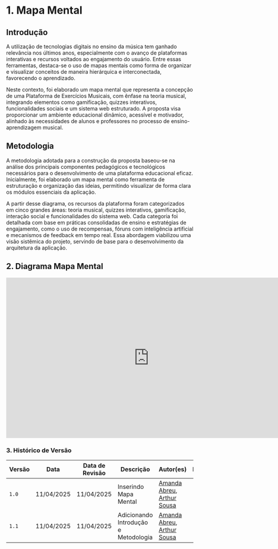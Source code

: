 # 1. Mapa Mental

## Introdução
A utilização de tecnologias digitais no ensino da música tem ganhado relevância nos últimos anos, especialmente com o avanço de plataformas interativas e recursos voltados ao engajamento do usuário. Entre essas ferramentas, destaca-se o uso de mapas mentais como forma de organizar e visualizar conceitos de maneira hierárquica e interconectada, favorecendo o aprendizado.

Neste contexto, foi elaborado um mapa mental que representa a concepção de uma Plataforma de Exercícios Musicais, com ênfase na teoria musical, integrando elementos como gamificação, quizzes interativos, funcionalidades sociais e um sistema web estruturado. A proposta visa proporcionar um ambiente educacional dinâmico, acessível e motivador, alinhado às necessidades de alunos e professores no processo de ensino-aprendizagem musical.

## Metodologia
A metodologia adotada para a construção da proposta baseou-se na análise dos principais componentes pedagógicos e tecnológicos necessários para o desenvolvimento de uma plataforma educacional eficaz. Inicialmente, foi elaborado um mapa mental como ferramenta de estruturação e organização das ideias, permitindo visualizar de forma clara os módulos essenciais da aplicação. 

A partir desse diagrama, os recursos da plataforma foram categorizados em cinco grandes áreas: teoria musical, quizzes interativos, gamificação, interação social e funcionalidades do sistema web. Cada categoria foi detalhada com base em práticas consolidadas de ensino e estratégias de engajamento, como o uso de recompensas, fóruns com inteligência artificial e mecanismos de feedback em tempo real. Essa abordagem viabilizou uma visão sistêmica do projeto, servindo de base para o desenvolvimento da arquitetura da aplicação.

## 2. Diagrama Mapa Mental

<iframe width="768" height="432" src="https://miro.com/app/live-embed/uXjVIDxslww=/?moveToViewport=-4091,-2082,7886,3766&embedId=257653895974" frameborder="0" scrolling="no" allow="fullscreen; clipboard-read; clipboard-write" allowfullscreen></iframe>



### 3. Histórico de Versão

| Versão | Data         | Data de Revisão | Descrição             | Autor(es)                                                                 | Revisor(es) |
|--------|--------------|-----------------|------------------------|---------------------------------------------------------------------------|-------------|
| `1.0`  | 11/04/2025   | 11/04/2025      | Inserindo Mapa Mental | [Amanda Abreu](https://github.com/Amandaaaaabreu), [Arthur Sousa](https://github.com/arthurrsousa) |             |
| `1.1`  | 11/04/2025   | 11/04/2025      | Adicionando Introdução e Metodologia | [Amanda Abreu](https://github.com/Amandaaaaabreu), [Arthur Sousa](https://github.com/arthurrsousa) |             |

